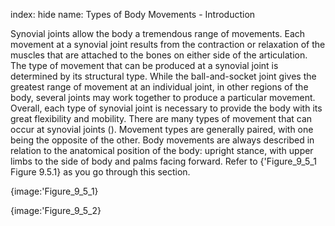 index: hide
name: Types of Body Movements - Introduction

Synovial joints allow the body a tremendous range of movements. Each movement at a synovial joint results from the contraction or relaxation of the muscles that are attached to the bones on either side of the articulation. The type of movement that can be produced at a synovial joint is determined by its structural type. While the ball-and-socket joint gives the greatest range of movement at an individual joint, in other regions of the body, several joints may work together to produce a particular movement. Overall, each type of synovial joint is necessary to provide the body with its great flexibility and mobility. There are many types of movement that can occur at synovial joints (). Movement types are generally paired, with one being the opposite of the other. Body movements are always described in relation to the anatomical position of the body: upright stance, with upper limbs to the side of body and palms facing forward. Refer to {'Figure_9_5_1 Figure 9.5.1} as you go through this section.


{image:'Figure_9_5_1}
        


{image:'Figure_9_5_2}
        

